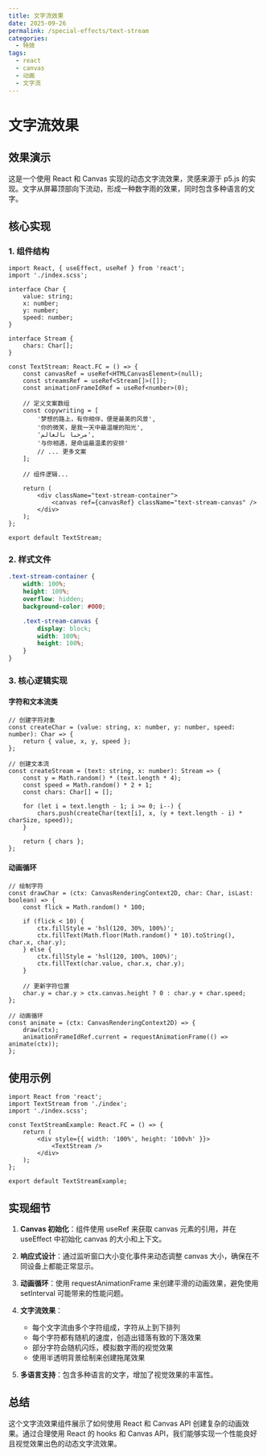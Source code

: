 ```yaml
---
title: 文字流效果
date: 2025-09-26
permalink: /special-effects/text-stream
categories:
  - 特效
tags:
  - react
  - canvas
  - 动画
  - 文字流
---
```


# 文字流效果

## 效果演示

这是一个使用 React 和 Canvas 实现的动态文字流效果，灵感来源于 p5.js 的实现。文字从屏幕顶部向下流动，形成一种数字雨的效果，同时包含多种语言的文字。

<demo react="react/effects/TextStream/example.tsx" 
:reactFiles="['react/effects/TextStream/index.tsx','react/effects/TextStream/index.scss']" 
/>

## 核心实现

### 1. 组件结构

```tsx
import React, { useEffect, useRef } from 'react';
import './index.scss';

interface Char {
	value: string;
	x: number;
	y: number;
	speed: number;
}

interface Stream {
	chars: Char[];
}

const TextStream: React.FC = () => {
	const canvasRef = useRef<HTMLCanvasElement>(null);
	const streamsRef = useRef<Stream[]>([]);
	const animationFrameIdRef = useRef<number>(0);

	// 定义文案数组
	const copywriting = [
		'梦想的路上，有你相伴，便是最美的风景',
		'你的微笑，是我一天中最温暖的阳光',
		'مرحبا بالعالم',
		'与你相遇，是命运最温柔的安排'
		// ... 更多文案
	];

	// 组件逻辑...

	return (
		<div className="text-stream-container">
			<canvas ref={canvasRef} className="text-stream-canvas" />
		</div>
	);
};

export default TextStream;
```

### 2. 样式文件

```scss
.text-stream-container {
	width: 100%;
	height: 100%;
	overflow: hidden;
	background-color: #000;

	.text-stream-canvas {
		display: block;
		width: 100%;
		height: 100%;
	}
}
```

### 3. 核心逻辑实现

#### 字符和文本流类

```tsx
// 创建字符对象
const createChar = (value: string, x: number, y: number, speed: number): Char => {
	return { value, x, y, speed };
};

// 创建文本流
const createStream = (text: string, x: number): Stream => {
	const y = Math.random() * (text.length * 4);
	const speed = Math.random() * 2 + 1;
	const chars: Char[] = [];

	for (let i = text.length - 1; i >= 0; i--) {
		chars.push(createChar(text[i], x, (y + text.length - i) * charSize, speed));
	}

	return { chars };
};
```

#### 动画循环

```tsx
// 绘制字符
const drawChar = (ctx: CanvasRenderingContext2D, char: Char, isLast: boolean) => {
	const flick = Math.random() * 100;

	if (flick < 10) {
		ctx.fillStyle = 'hsl(120, 30%, 100%)';
		ctx.fillText(Math.floor(Math.random() * 10).toString(), char.x, char.y);
	} else {
		ctx.fillStyle = 'hsl(120, 100%, 100%)';
		ctx.fillText(char.value, char.x, char.y);
	}

	// 更新字符位置
	char.y = char.y > ctx.canvas.height ? 0 : char.y + char.speed;
};

// 动画循环
const animate = (ctx: CanvasRenderingContext2D) => {
	draw(ctx);
	animationFrameIdRef.current = requestAnimationFrame(() => animate(ctx));
};
```

## 使用示例

```tsx
import React from 'react';
import TextStream from './index';
import './index.scss';

const TextStreamExample: React.FC = () => {
	return (
		<div style={{ width: '100%', height: '100vh' }}>
			<TextStream />
		</div>
	);
};

export default TextStreamExample;
```

## 实现细节

1. **Canvas 初始化**：组件使用 useRef 来获取 canvas 元素的引用，并在 useEffect 中初始化 canvas 的大小和上下文。

2. **响应式设计**：通过监听窗口大小变化事件来动态调整 canvas 大小，确保在不同设备上都能正常显示。

3. **动画循环**：使用 requestAnimationFrame 来创建平滑的动画效果，避免使用 setInterval 可能带来的性能问题。

4. **文字流效果**：

   - 每个文字流由多个字符组成，字符从上到下排列
   - 每个字符都有随机的速度，创造出错落有致的下落效果
   - 部分字符会随机闪烁，模拟数字雨的视觉效果
   - 使用半透明背景绘制来创建拖尾效果

5. **多语言支持**：包含多种语言的文字，增加了视觉效果的丰富性。

## 总结

这个文字流效果组件展示了如何使用 React 和 Canvas API 创建复杂的动画效果。通过合理使用 React 的 hooks 和 Canvas API，我们能够实现一个性能良好且视觉效果出色的动态文字流效果。
